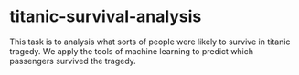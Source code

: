# titanic-survival-analysis
This task is to analysis what sorts of people were likely to survive in titanic tragedy. We apply the tools of machine learning to predict which passengers survived the tragedy.
